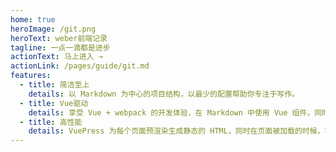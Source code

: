 ```yaml
---
home: true
heroImage: /git.png
heroText: weber前端记录
tagline: 一点一滴都是进步
actionText: 马上进入 →
actionLink: /pages/guide/git.md
features:
  - title: 简洁至上
    details: 以 Markdown 为中心的项目结构，以最少的配置帮助你专注于写作。
  - title: Vue驱动
    details: 享受 Vue + webpack 的开发体验，在 Markdown 中使用 Vue 组件，同时可以使用 Vue 来开发自定义主题。
  - title: 高性能
    details: VuePress 为每个页面预渲染生成静态的 HTML，同时在页面被加载的时候，将作为 SPA 运行。
---
```


<!--
<ClientOnly>
  <BottomData/>
</ClientOnly> -->
